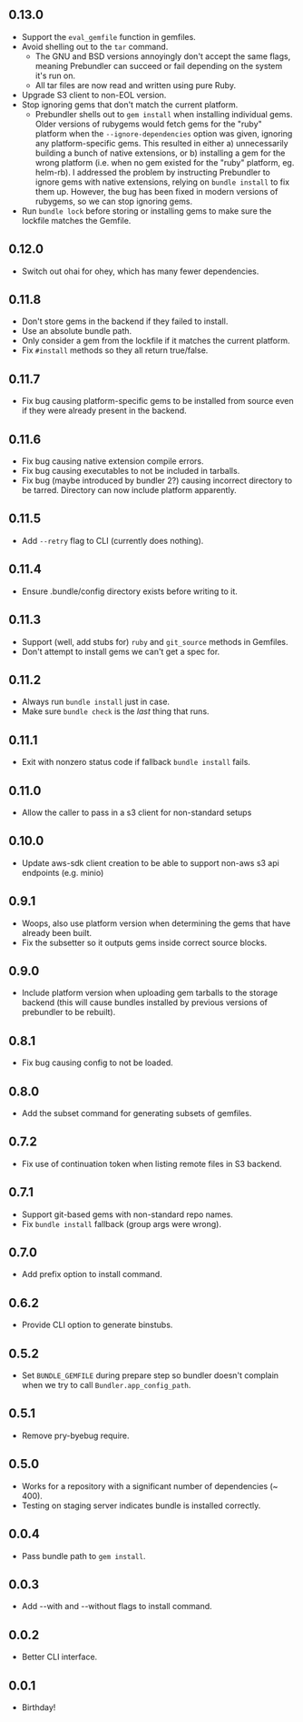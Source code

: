 ## 0.13.0
* Support the `eval_gemfile` function in gemfiles.
* Avoid shelling out to the `tar` command.
  - The GNU and BSD versions annoyingly don't accept the same flags, meaning Prebundler can succeed or fail depending on the system it's run on.
  - All tar files are now read and written using pure Ruby.
* Upgrade S3 client to non-EOL version.
* Stop ignoring gems that don't match the current platform.
  - Prebundler shells out to `gem install` when installing individual gems. Older versions of rubygems would fetch gems for the "ruby" platform when the `--ignore-dependencies` option was given, ignoring any platform-specific gems. This resulted in either a) unnecessarily building a bunch of native extensions, or b) installing a gem for the wrong platform (i.e. when no gem existed for the "ruby" platform, eg. helm-rb). I addressed the problem by instructing Prebundler to ignore gems with native extensions, relying on `bundle install` to fix them up. However, the bug has been fixed in modern versions of rubygems, so we can stop ignoring gems.
* Run `bundle lock` before storing or installing gems to make sure the lockfile matches the Gemfile.

## 0.12.0
* Switch out ohai for ohey, which has many fewer dependencies.

## 0.11.8
* Don't store gems in the backend if they failed to install.
* Use an absolute bundle path.
* Only consider a gem from the lockfile if it matches the current platform.
* Fix `#install` methods so they all return true/false.

## 0.11.7
* Fix bug causing platform-specific gems to be installed from source even if they were already present in the backend.

## 0.11.6
* Fix bug causing native extension compile errors.
* Fix bug causing executables to not be included in tarballs.
* Fix bug (maybe introduced by bundler 2?) causing incorrect directory to be tarred. Directory can now include platform apparently.

## 0.11.5
* Add `--retry` flag to CLI (currently does nothing).

## 0.11.4
* Ensure .bundle/config directory exists before writing to it.

## 0.11.3
* Support (well, add stubs for) `ruby` and `git_source` methods in Gemfiles.
* Don't attempt to install gems we can't get a spec for.

## 0.11.2
* Always run `bundle install` just in case.
* Make sure `bundle check` is the _last_ thing that runs.

## 0.11.1
* Exit with nonzero status code if fallback `bundle install` fails.

## 0.11.0
* Allow the caller to pass in a s3 client for non-standard setups

## 0.10.0
* Update aws-sdk client creation to be able to support non-aws s3 api endpoints (e.g. minio)

## 0.9.1
* Woops, also use platform version when determining the gems that have already been built.
* Fix the subsetter so it outputs gems inside correct source blocks.

## 0.9.0
* Include platform version when uploading gem tarballs to the storage backend (this will cause bundles installed by previous versions of prebundler to be rebuilt).

## 0.8.1
* Fix bug causing config to not be loaded.

## 0.8.0
* Add the subset command for generating subsets of gemfiles.

## 0.7.2
* Fix use of continuation token when listing remote files in S3 backend.

## 0.7.1
* Support git-based gems with non-standard repo names.
* Fix `bundle install` fallback (group args were wrong).

## 0.7.0
* Add prefix option to install command.

## 0.6.2
* Provide CLI option to generate binstubs.

## 0.5.2
* Set `BUNDLE_GEMFILE` during prepare step so bundler doesn't complain when we try to call `Bundler.app_config_path`.

## 0.5.1
* Remove pry-byebug require.

## 0.5.0
* Works for a repository with a significant number of dependencies (~ 400).
* Testing on staging server indicates bundle is installed correctly.

## 0.0.4
* Pass bundle path to `gem install`.

## 0.0.3
* Add --with and --without flags to install command.

## 0.0.2
* Better CLI interface.

## 0.0.1
* Birthday!
